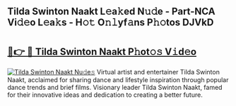 ## Tilda Swinton Naakt L𝚎a𝚔ed N𝚞𝚍e - Part-NCA Vi𝚍𝚎o L𝚎a𝚔s - H𝚘𝚝 O𝚗𝚕yf𝚊ns P𝚑𝚘tos DJVkD

# <h2><a href="http://kf5f9z.oniu.top/?m=Tilda+Swinton+Naakt">🔗👉 🔴 Tilda Swinton Naakt P𝚑ot𝚘𝚜 V𝚒d𝚎o</a></h2>

[![Tilda Swinton Naakt Nu𝚍e𝚜](https://i.imgur.com/0qMVB7G.gif)](http://kf5f9z.oniu.top/?m=Tilda+Swinton+Naakt)
Virtual artist and entertainer Tilda Swinton Naakt, acclaimed for sharing dance and lifestyle inspiration through popular dance trends and brief films. Visionary leader Tilda Swinton Naakt, famed for their innovative ideas and dedication to creating a better future.  
